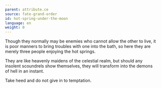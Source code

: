 ```yaml
---
parent: attribute.ce
source: fate-grand-order
id: hot-spring-under-the-moon
language: en
weight: 0
---
```


Though they normally may be enemies who cannot allow the other to live, it is poor manners to bring troubles with one into the bath, so here they are merely three people enjoying the hot springs.

They are like heavenly maidens of the celestial realm, but should any insolent scoundrels show themselves, they will transform into the demons of hell in an instant.

Take heed and do not give in to temptation.
